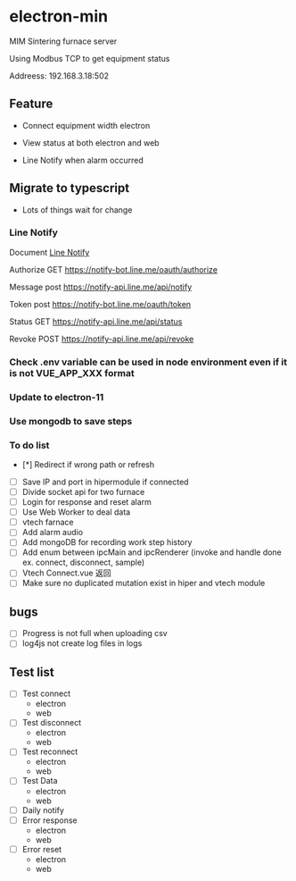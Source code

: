 # electron-min

MIM Sintering furnace server

Using Modbus TCP to get equipment status

Addreess: 192.168.3.18:502

## Feature

* Connect equipment width electron

* View status at both electron and web

* Line Notify when alarm occurred

## Migrate to typescript

* Lots of things wait for change

### Line Notify

Document [Line Notify](https://notify-bot.line.me/doc/en/)

Authorize GET https://notify-bot.line.me/oauth/authorize

Message post https://notify-api.line.me/api/notify

Token post https://notify-bot.line.me/oauth/token

Status GET https://notify-api.line.me/api/status
 
Revoke POST https://notify-api.line.me/api/revoke


### Check .env variable can be used in node environment even if it is not VUE_APP_XXX format


### Update to electron-11

### Use mongodb to save steps

### To do list 

* [*] Redirect if wrong path or refresh
* [ ] Save IP and port in hipermodule if connected
* [ ] Divide socket api for two furnace
* [ ] Login for response and reset alarm 
* [ ] Use Web Worker to deal data
* [ ] vtech farnace 
* [ ] Add alarm audio 
* [ ] Add mongoDB for recording work step history 
* [ ] Add enum between ipcMain and ipcRenderer (invoke and handle done ex. connect, disconnect, sample)
* [ ] Vtech Connect.vue 返回
* [ ] Make sure no duplicated mutation exist in hiper and vtech module

## bugs
* [ ] Progress is not full when uploading csv
* [ ] log4js not create log files in logs

## Test list 
* [ ] Test connect 
    * electron
    * web
* [ ] Test disconnect
    * electron
    * web
* [ ] Test reconnect
    * electron
    * web
* [ ] Test Data
    * electron
    * web
* [ ] Daily notify
* [ ] Error response
    * electron
    * web
* [ ] Error reset
    * electron
    * web

